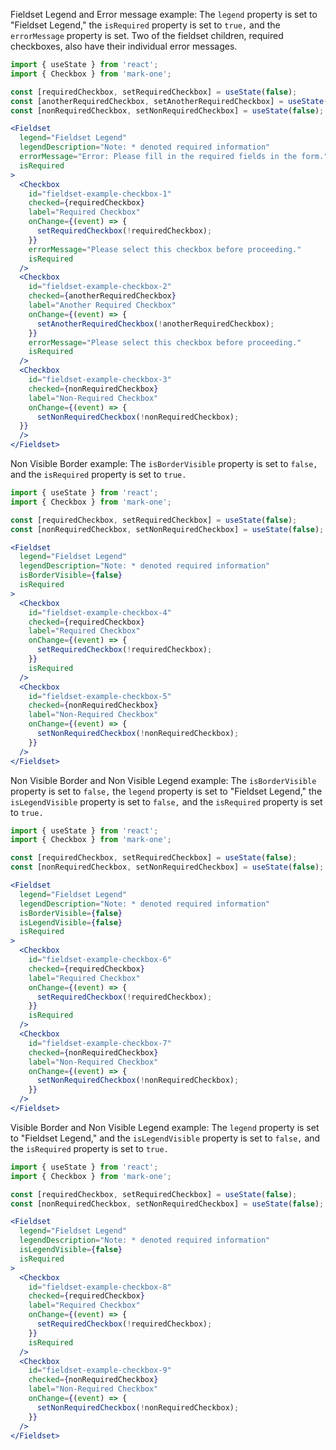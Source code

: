 Fieldset Legend and Error message example: The `legend` property is set to "Fieldset Legend," the `isRequired` property is set to `true,` and the `errorMessage` property is set. Two of the fieldset children, required checkboxes, also have their individual error messages.
```jsx
import { useState } from 'react';
import { Checkbox } from 'mark-one';

const [requiredCheckbox, setRequiredCheckbox] = useState(false);
const [anotherRequiredCheckbox, setAnotherRequiredCheckbox] = useState(false);
const [nonRequiredCheckbox, setNonRequiredCheckbox] = useState(false);

<Fieldset
  legend="Fieldset Legend"
  legendDescription="Note: * denoted required information"
  errorMessage="Error: Please fill in the required fields in the form."
  isRequired
>
  <Checkbox
    id="fieldset-example-checkbox-1"
    checked={requiredCheckbox}
    label="Required Checkbox"
    onChange={(event) => {
      setRequiredCheckbox(!requiredCheckbox);
    }}
    errorMessage="Please select this checkbox before proceeding."
    isRequired
  />
  <Checkbox
    id="fieldset-example-checkbox-2"
    checked={anotherRequiredCheckbox}
    label="Another Required Checkbox"
    onChange={(event) => {
      setAnotherRequiredCheckbox(!anotherRequiredCheckbox);
    }}
    errorMessage="Please select this checkbox before proceeding."
    isRequired
  />
  <Checkbox
    id="fieldset-example-checkbox-3"
    checked={nonRequiredCheckbox}
    label="Non-Required Checkbox"
    onChange={(event) => {
      setNonRequiredCheckbox(!nonRequiredCheckbox);
  }}
  />
</Fieldset>
```

Non Visible Border example: The `isBorderVisible` property is set to `false,` and the `isRequired` property is set to `true.`
```jsx
import { useState } from 'react';
import { Checkbox } from 'mark-one';

const [requiredCheckbox, setRequiredCheckbox] = useState(false);
const [nonRequiredCheckbox, setNonRequiredCheckbox] = useState(false);

<Fieldset
  legend="Fieldset Legend"
  legendDescription="Note: * denoted required information"
  isBorderVisible={false}
  isRequired
>
  <Checkbox
    id="fieldset-example-checkbox-4"
    checked={requiredCheckbox}
    label="Required Checkbox"
    onChange={(event) => {
      setRequiredCheckbox(!requiredCheckbox);
    }}
    isRequired
  />
  <Checkbox
    id="fieldset-example-checkbox-5"
    checked={nonRequiredCheckbox}
    label="Non-Required Checkbox"
    onChange={(event) => {
      setNonRequiredCheckbox(!nonRequiredCheckbox);
    }}
  />
</Fieldset>
```

Non Visible Border and Non Visible Legend example: The `isBorderVisible` property is set to `false,` the `legend` property is set to "Fieldset Legend," the `isLegendVisible` property is set to `false,` and the `isRequired` property is set to `true.`
```jsx
import { useState } from 'react';
import { Checkbox } from 'mark-one';

const [requiredCheckbox, setRequiredCheckbox] = useState(false);
const [nonRequiredCheckbox, setNonRequiredCheckbox] = useState(false);

<Fieldset
  legend="Fieldset Legend"
  legendDescription="Note: * denoted required information"
  isBorderVisible={false}
  isLegendVisible={false}
  isRequired
>
  <Checkbox
    id="fieldset-example-checkbox-6"
    checked={requiredCheckbox}
    label="Required Checkbox"
    onChange={(event) => {
      setRequiredCheckbox(!requiredCheckbox);
    }}
    isRequired
  />
  <Checkbox
    id="fieldset-example-checkbox-7"
    checked={nonRequiredCheckbox}
    label="Non-Required Checkbox"
    onChange={(event) => {
      setNonRequiredCheckbox(!nonRequiredCheckbox);
    }}
  />
</Fieldset>
```

Visible Border and Non Visible Legend example: The `legend` property is set to "Fieldset Legend," and the `isLegendVisible` property is set to `false,` and the `isRequired` property is set to `true.`
```jsx
import { useState } from 'react';
import { Checkbox } from 'mark-one';

const [requiredCheckbox, setRequiredCheckbox] = useState(false);
const [nonRequiredCheckbox, setNonRequiredCheckbox] = useState(false);

<Fieldset
  legend="Fieldset Legend"
  legendDescription="Note: * denoted required information"
  isLegendVisible={false}
  isRequired
>
  <Checkbox
    id="fieldset-example-checkbox-8"
    checked={requiredCheckbox}
    label="Required Checkbox"
    onChange={(event) => {
      setRequiredCheckbox(!requiredCheckbox);
    }}
    isRequired
  />
  <Checkbox
    id="fieldset-example-checkbox-9"
    checked={nonRequiredCheckbox}
    label="Non-Required Checkbox"
    onChange={(event) => {
      setNonRequiredCheckbox(!nonRequiredCheckbox);
    }}
  />
</Fieldset>
```
